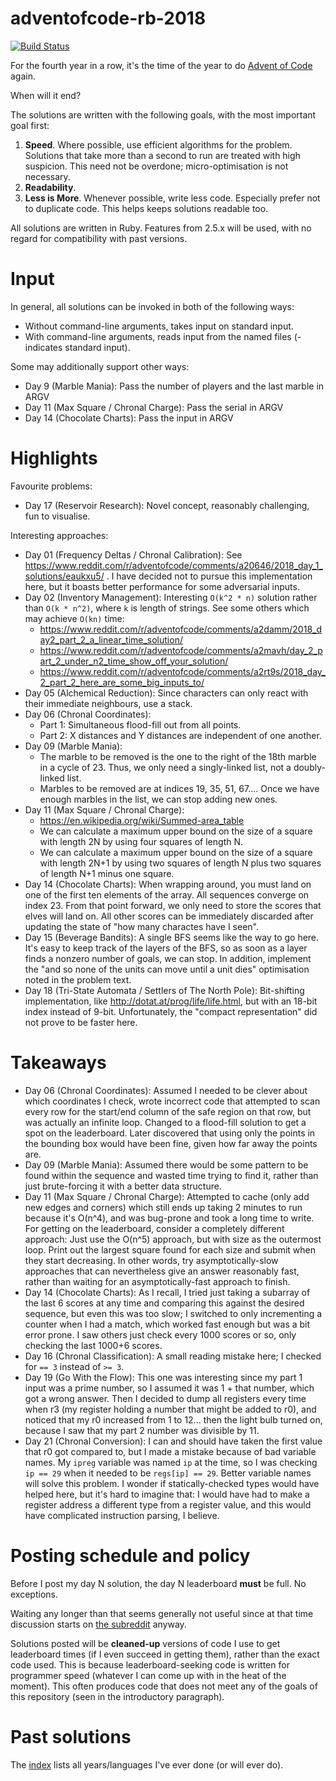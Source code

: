 # adventofcode-rb-2018

[![Build Status](https://travis-ci.org/petertseng/adventofcode-rb-2018.svg?branch=master)](https://travis-ci.org/petertseng/adventofcode-rb-2018)

For the fourth year in a row, it's the time of the year to do [Advent of Code](http://adventofcode.com) again.

When will it end?

The solutions are written with the following goals, with the most important goal first:

1. **Speed**.
   Where possible, use efficient algorithms for the problem.
   Solutions that take more than a second to run are treated with high suspicion.
   This need not be overdone; micro-optimisation is not necessary.
2. **Readability**.
3. **Less is More**.
   Whenever possible, write less code.
   Especially prefer not to duplicate code.
   This helps keeps solutions readable too.

All solutions are written in Ruby.
Features from 2.5.x will be used, with no regard for compatibility with past versions.

# Input

In general, all solutions can be invoked in both of the following ways:

* Without command-line arguments, takes input on standard input.
* With command-line arguments, reads input from the named files (- indicates standard input).

Some may additionally support other ways:

* Day 9 (Marble Mania): Pass the number of players and the last marble in ARGV
* Day 11 (Max Square / Chronal Charge): Pass the serial in ARGV
* Day 14 (Chocolate Charts): Pass the input in ARGV

# Highlights

Favourite problems:

* Day 17 (Reservoir Research): Novel concept, reasonably challenging, fun to visualise.

Interesting approaches:

* Day 01 (Frequency Deltas / Chronal Calibration): See https://www.reddit.com/r/adventofcode/comments/a20646/2018_day_1_solutions/eaukxu5/ . I have decided not to pursue this implementation here, but it boasts better performance for some adversarial inputs.
* Day 02 (Inventory Management): Interesting `O(k^2 * n)` solution rather than `O(k * n^2)`, where `k` is length of strings. See some others which may achieve `O(kn)` time:
    * https://www.reddit.com/r/adventofcode/comments/a2damm/2018_day2_part_2_a_linear_time_solution/
    * https://www.reddit.com/r/adventofcode/comments/a2mavh/day_2_part_2_under_n2_time_show_off_your_solution/
    * https://www.reddit.com/r/adventofcode/comments/a2rt9s/2018_day_2_part_2_here_are_some_big_inputs_to/
* Day 05 (Alchemical Reduction): Since characters can only react with their immediate neighbours, use a stack.
* Day 06 (Chronal Coordinates):
    * Part 1: Simultaneous flood-fill out from all points.
    * Part 2: X distances and Y distances are independent of one another.
* Day 09 (Marble Mania):
    * The marble to be removed is the one to the right of the 18th marble in a cycle of 23. Thus, we only need a singly-linked list, not a doubly-linked list.
    * Marbles to be removed are at indices 19, 35, 51, 67.... Once we have enough marbles in the list, we can stop adding new ones.
* Day 11 (Max Square / Chronal Charge):
    * https://en.wikipedia.org/wiki/Summed-area_table
    * We can calculate a maximum upper bound on the size of a square with length 2N by using four squares of length N.
    * We can calculate a maximum upper bound on the size of a square with length 2N+1 by using two squares of length N plus two squares of length N+1 minus one square.
* Day 14 (Chocolate Charts):
    When wrapping around, you must land on one of the first ten elements of the array.
    All sequences converge on index 23.
    From that point forward, we only need to store the scores that elves will land on.
    All other scores can be immediately discarded after updating the state of "how many charactes have I seen".
* Day 15 (Beverage Bandits):
    A single BFS seems like the way to go here.
    It's easy to keep track of the layers of the BFS, so as soon as a layer finds a nonzero number of goals, we can stop.
    In addition, implement the "and so none of the units can move until a unit dies" optimisation noted in the problem text.
* Day 18 (Tri-State Automata / Settlers of The North Pole):
    Bit-shifting implementation, like http://dotat.at/prog/life/life.html, but with an 18-bit index instead of 9-bit.
    Unfortunately, the "compact representation" did not prove to be faster here.

# Takeaways

* Day 06 (Chronal Coordinates): Assumed I needed to be clever about which coordinates I check, wrote incorrect code that attempted to scan every row for the start/end column of the safe region on that row, but was actually an infinite loop. Changed to a flood-fill solution to get a spot on the leaderboard. Later discovered that using only the points in the bounding box would have been fine, given how far away the points are.
* Day 09 (Marble Mania): Assumed there would be some pattern to be found within the sequence and wasted time trying to find it, rather than just brute-forcing it with a better data structure.
* Day 11 (Max Square / Chronal Charge): Attempted to cache (only add new edges and corners) which still ends up taking 2 minutes to run because it's O(n^4), and was bug-prone and took a long time to write. For getting on the leaderboard, consider a completely different approach: Just use the O(n^5) approach, but with size as the outermost loop. Print out the largest square found for each size and submit when they start decreasing. In other words, try asymptotically-slow approaches that can nevertheless give an answer reasonably fast, rather than waiting for an asymptotically-fast approach to finish.
* Day 14 (Chocolate Charts): As I recall, I tried just taking a subarray of the last 6 scores at any time and comparing this against the desired sequence, but even this was too slow; I switched to only incrementing a counter when I had a match, which worked fast enough but was a bit error prone. I saw others just check every 1000 scores or so, only checking the last 1000+6 scores.
* Day 16 (Chronal Classification): A small reading mistake here; I checked for `== 3` instead of `>= 3`.
* Day 19 (Go With the Flow): This one was interesting since my part 1 input was a prime number, so I assumed it was 1 + that number, which got a wrong answer. Then I decided to dump all registers every time when r3 (my register holding a number that might be added to r0), and noticed that my r0 increased from 1 to 12... then the light bulb turned on, because I saw that my part 2 number was divisible by 11.
* Day 21 (Chronal Conversion): I can and should have taken the first value that r0 got compared to, but I made a mistake because of bad variable names. My `ipreg` variable was named `ip` at the time, so I was checking `ip == 29` when it needed to be `regs[ip] == 29`. Better variable names will solve this problem. I wonder if statically-checked types would have helped here, but it's hard to imagine that: I would have had to make a register address a different type from a register value, and this would have complicated instruction parsing, I believe.

# Posting schedule and policy

Before I post my day N solution, the day N leaderboard **must** be full.
No exceptions.

Waiting any longer than that seems generally not useful since at that time discussion starts on [the subreddit](https://www.reddit.com/r/adventofcode) anyway.

Solutions posted will be **cleaned-up** versions of code I use to get leaderboard times (if I even succeed in getting them), rather than the exact code used.
This is because leaderboard-seeking code is written for programmer speed (whatever I can come up with in the heat of the moment).
This often produces code that does not meet any of the goals of this repository (seen in the introductory paragraph).

# Past solutions

The [index](https://github.com/petertseng/adventofcode-common/blob/master/index.md) lists all years/languages I've ever done (or will ever do).
